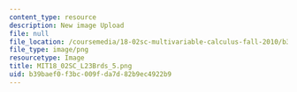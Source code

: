 ```yaml
---
content_type: resource
description: New image Upload
file: null
file_location: /coursemedia/18-02sc-multivariable-calculus-fall-2010/b39baef0f3bc009fda7d82b9ec4922b9_MIT18_02SC_L23Brds_5.png
file_type: image/png
resourcetype: Image
title: MIT18_02SC_L23Brds_5.png
uid: b39baef0-f3bc-009f-da7d-82b9ec4922b9
---
```

